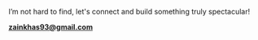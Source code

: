 I’m not hard to find, let's connect and build something truly spectacular!

**zainkhas93@gmail.com**
